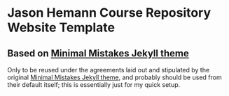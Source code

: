 # Jason Hemann Course Repository Website Template 

## Based on [Minimal Mistakes Jekyll theme](https://mmistakes.github.io/minimal-mistakes/)

Only to be reused under the agreements laid out and stipulated by the
original [Minimal Mistakes Jekyll
theme](https://mmistakes.github.io/minimal-mistakes/), and probably
should be used from their default itself; this is essentially just for
my quick setup. 


